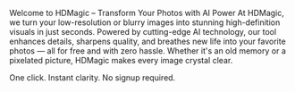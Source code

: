 Welcome to HDMagic – Transform Your Photos with AI Power
At HDMagic, we turn your low-resolution or blurry images into stunning high-definition visuals in just seconds. Powered by cutting-edge AI technology, our tool enhances details, sharpens quality, and breathes new life into your favorite photos — all for free and with zero hassle. Whether it's an old memory or a pixelated picture, HDMagic makes every image crystal clear.

One click. Instant clarity. No signup required.
